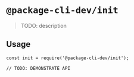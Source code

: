 # `@package-cli-dev/init`

> TODO: description

## Usage

```
const init = require('@package-cli-dev/init');

// TODO: DEMONSTRATE API
```
